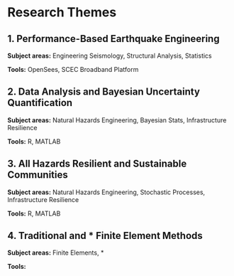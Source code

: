 # Research Themes

## 1. Performance-Based Earthquake Engineering

**Subject areas:** Engineering Seismology, Structural Analysis, Statistics

**Tools:** OpenSees, SCEC Broadband Platform

## 2. Data Analysis and Bayesian Uncertainty Quantification

**Subject areas:** Natural Hazards Engineering, Bayesian Stats, Infrastructure Resilience

**Tools:** R, MATLAB

## 3. All Hazards Resilient and Sustainable Communities

**Subject areas:** Natural Hazards Engineering, Stochastic Processes, Infrastructure Resilience

**Tools:** R, MATLAB

## 4. Traditional and * Finite Element Methods

**Subject areas:** Finite Elements, *

**Tools:** 
